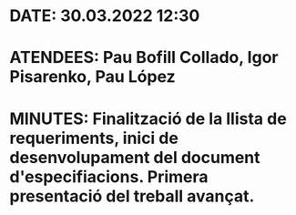 # DATE: 30.03.2022 12:30

# ATENDEES: Pau Bofill Collado, Igor Pisarenko, Pau López

# MINUTES: Finalització de la llista de requeriments, inici de desenvolupament del document d'especifiacions. Primera presentació del treball avançat.
